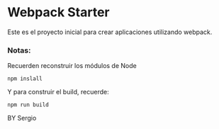 # Webpack Starter

Este es el proyecto inicial para crear aplicaciones utilizando webpack.

### Notas:

Recuerden reconstruir los módulos de Node 
```
npm inslall
```

Y para construir el build, recuerde:
```
npm run build
```

BY Sergio